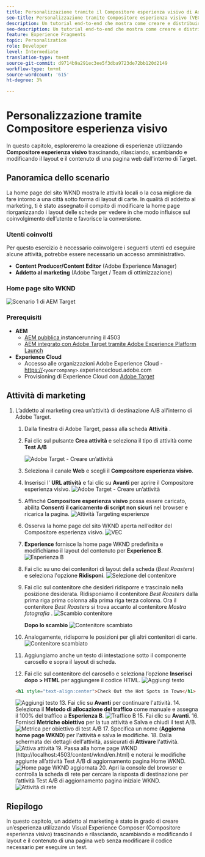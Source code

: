 ```yaml
---
title: Personalizzazione tramite il Compositore esperienza visivo di Adobe Target
seo-title: Personalizzazione tramite Compositore esperienza visivo (VEC) di Adobe Target
description: Un tutorial end-to-end che mostra come creare e distribuire esperienze personalizzate utilizzando il Compositore esperienza visivo di Adobe Target.
seo-description: Un tutorial end-to-end che mostra come creare e distribuire esperienze personalizzate utilizzando il Compositore esperienza visivo di Adobe Target.
feature: Experience Fragments
topic: Personalization
role: Developer
level: Intermediate
translation-type: tm+mt
source-git-commit: d9714b9a291ec3ee5f3dba9723de72bb120d2149
workflow-type: tm+mt
source-wordcount: '615'
ht-degree: 3%

---
```



# Personalizzazione tramite Compositore esperienza visivo

In questo capitolo, esploreremo la creazione di esperienze utilizzando **Compositore esperienza visivo** trascinando, rilasciando, scambiando e modificando il layout e il contenuto di una pagina web dall&#39;interno di Target.

## Panoramica dello scenario

La home page del sito WKND mostra le attività locali o la cosa migliore da fare intorno a una città sotto forma di layout di carte. In qualità di addetto al marketing, ti è stato assegnato il compito di modificare la home page riorganizzando i layout delle schede per vedere in che modo influisce sul coinvolgimento dell’utente e favorisce la conversione.

### Utenti coinvolti

Per questo esercizio è necessario coinvolgere i seguenti utenti ed eseguire alcune attività, potrebbe essere necessario un accesso amministrativo.

* **Content Producer/Content Editor**  (Adobe Experience Manager)
* **Addetto al marketing**  (Adobe Target / Team di ottimizzazione)

### Home page sito WKND

![Scenario 1 di AEM Target](assets/personalization-use-case-3/aem-target-use-case-3.png)

### Prerequisiti

* **AEM**
   * [AEM pubblica ](./implementation.md#getting-aem) instancerunning il 4503
   * [AEM integrato con Adobe Target tramite Adobe Experience Platform Launch](./using-launch-adobe-io.md#aem-target-using-launch-by-adobe)
* **Experience Cloud**
   * Accesso alle organizzazioni Adobe Experience Cloud - <https://>`<yourcompany>`.experiencecloud.adobe.com
   * Provisioning di Experience Cloud con [Adobe Target](https://experiencecloud.adobe.com)

## Attività di marketing

1. L’addetto al marketing crea un’attività di destinazione A/B all’interno di Adobe Target.
   1. Dalla finestra di Adobe Target, passa alla scheda **Attività** .
   2. Fai clic sul pulsante **Crea attività** e seleziona il tipo di attività come **Test A/B**

      ![Adobe Target - Creare un’attività](assets/personalization-use-case-2/create-ab-activity.png)
   3. Seleziona il canale **Web** e scegli il **Compositore esperienza visivo**.
   4. Inserisci l&#39; **URL attività** e fai clic su **Avanti** per aprire il Compositore esperienza visivo.
      ![Adobe Target - Creare un’attività](assets/personalization-use-case-2/create-activity-ab-name.png)
   5. Affinché **Compositore esperienza visivo** possa essere caricato, abilita **Consenti il caricamento di script non sicuri** nel browser e ricarica la pagina.
      ![Attività Targeting esperienze](assets/personalization-use-case-1/load-unsafe-scripts.png)
   6. Osserva la home page del sito WKND aperta nell’editor del Compositore esperienza visivo.
      ![VEC](assets/personalization-use-case-2/vec.png)
   7. **Experience** fornisce la home page WKND predefinita e modifichiamo il layout del contenuto per  **Experience B**.
      ![Esperienza B](assets/personalization-use-case-3/use-case3-experience-b.png)
   8. Fai clic su uno dei contenitori di layout della scheda (*Best Roasters*) e seleziona l&#39;opzione **Ridisponi**.
      ![Selezione del contenitore](assets/personalization-use-case-3/container-selection.png)
   9. Fai clic sul contenitore che desideri ridisporre e trascinalo nella posizione desiderata. Ridisponiamo il contenitore *Best Roasters* dalla prima riga prima colonna alla prima riga terza colonna. Ora il contenitore *Best Roasters* si trova accanto al contenitore *Mostra fotografia* .
      ![Scambio contenitore](assets/personalization-use-case-3/container-swap.png)

      **Dopo lo scambio**
      ![Contenitore scambiato](assets/personalization-use-case-3/after-swap-1-3.png)
   10. Analogamente, ridisporre le posizioni per gli altri contenitori di carte.
      ![Contenitore scambiato](assets/personalization-use-case-3/after-swap-all.png)
   11. Aggiungiamo anche un testo di intestazione sotto il componente carosello e sopra il layout di scheda.
   12. Fai clic sul contenitore del carosello e seleziona l’opzione **Inserisci dopo > HTML** per aggiungere il codice HTML.
      ![Aggiungi testo](assets/personalization-use-case-3/add-text.png)

      ```html
      <h1 style="text-align:center">Check Out the Hot Spots in Town</h1>
      ```

      ![Aggiungi testo](assets/personalization-use-case-3/after-changes.png)
   13. Fai clic su **Avanti** per continuare l&#39;attività.
   14. Seleziona il **Metodo di allocazione del traffico** come manuale e assegna il 100% del traffico a **Esperienza B**.
      ![Traffico B](assets/personalization-use-case-2/traffic.png)
   15. Fai clic su **Avanti**.
   16. Fornisci **Metriche obiettivo** per la tua attività e Salva e chiudi il test A/B.
      ![Metrica per obiettivo di test A/B](assets/personalization-use-case-2/goal-metric.png)
   17. Specifica un nome (**Aggiorna home page WKND**) per l&#39;attività e salva le modifiche.
   18. Dalla schermata dei dettagli dell&#39;attività, assicurati di **Attivare** l&#39;attività.
      ![Attiva attività](assets/personalization-use-case-3/save-activity.png)
   19. Passa alla home page WKND (http://localhost:4503/content/wknd/en.html) e noterai le modifiche aggiunte all’attività Test A/B di aggiornamento pagina Home WKND.
      ![Home page WKND aggiornata](assets/personalization-use-case-3/activity-result.png)
   20. Apri la console del browser e controlla la scheda di rete per cercare la risposta di destinazione per l’attività Test A/B di aggiornamento pagina iniziale WKND.
      ![Attività di rete](assets/personalization-use-case-3/activity-result.png)

## Riepilogo

In questo capitolo, un addetto al marketing è stato in grado di creare un’esperienza utilizzando Visual Experience Composer (Compositore esperienza visivo) trascinando e rilasciando, scambiando e modificando il layout e il contenuto di una pagina web senza modificare il codice necessario per eseguire un test.
